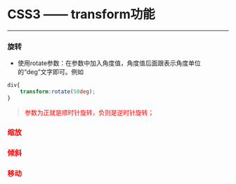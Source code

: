 # CSS3 —— transform功能

---

### 旋转

  * 使用rotate参数：在参数中加入角度值，角度值后面跟表示角度单位的“deg”文字即可。例如

  ```css
  div{
      transform:rotate(50deg);
  }
  ```

  > <font color="red"> 参数为正就是顺时针旋转，负则是逆时针旋转；

### 缩放



### 倾斜

### 移动
